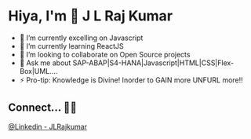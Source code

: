 # Hiya, I'm  👋 J L Raj Kumar 

- 🔭 I’m currently excelling on Javascript
- 🌱 I’m currently learning ReactJS
- 👯 I’m looking to collaborate on Open Source projects
- 💬 Ask me about SAP-ABAP|S4-HANA|Javascript|HTML|CSS|Flex-Box|UML....
- ⚡ Pro-tip: Knowledge is Divine! Inorder to GAIN more UNFURL more!!

## Connect... 🤝🏻 
[@Linkedin - JLRajkumar](https://www.linkedin.com/in/lakshmana-rajkumar-jaddu)
